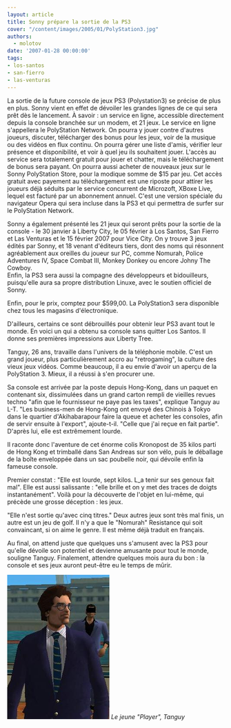 ```yaml
---
layout: article
title: Sonny prépare la sortie de la PS3
cover: "/content/images/2005/01/PolyStation3.jpg"
authors:
  - molotov
date: '2007-01-28 00:00:00'
tags:
- los-santos
- san-fierro
- las-venturas
---
```


La sortie de la future console de jeux PS3 (Polystation3) se précise de plus en plus. Sonny vient en effet de dévoiler les grandes lignes de ce qui sera prêt dès le lancement. À savoir&nbsp;: un service en ligne, accessible directement depuis la console branchée sur un modem, et 21 jeux. Le service en ligne s'appellera le PolyStation Network. On pourra y jouer contre d'autres joueurs, discuter, télécharger des bonus pour les jeux, voir de la musique ou des vidéos en flux continu. On pourra gérer une liste d'amis, vérifier leur présence et disponibilité, et voir à quel jeu ils souhaitent jouer. L'accès au service sera totalement gratuit pour jouer et chatter, mais le téléchargement de bonus sera payant. On pourra aussi acheter de nouveaux jeux sur le Sonny PolyStation Store, pour la modique somme de&nbsp;$15 par jeu. Cet accès gratuit avec payement au téléchargement est une riposte pour attirer les joueurs déjà séduits par le service concurrent de Microzoft, XBoxe Live, lequel est facturé par un abonnement annuel. C'est une version spéciale du navigateur Opera qui sera incluse dans la PS3 et qui permettra de surfer sur le PolyStation Network.

Sonny a également présenté les 21 jeux qui seront prêts pour la sortie de la console - le&nbsp;30&nbsp;janvier à Liberty City, le&nbsp;05&nbsp;février à Los Santos, San Fierro et Las Venturas et&nbsp;le&nbsp;15 février&nbsp;2007 pour Vice City. On y trouve 3 jeux édités par Sonny, et 18 venant d'éditeurs tiers, dont des noms qui résonnent agréablement aux oreilles du joueur sur PC, comme Nomurah, Police Adventures IV, Space Combat III,&nbsp;Monkey Donkey&nbsp;ou encore Johny The Cowboy.  
Enfin, la PS3 sera aussi la compagne des développeurs et bidouilleurs, puisqu'elle aura sa propre distribution Linuxe, avec le soutien officiel de Sonny.

Enfin, pour le prix, comptez pour $599,00. La PolyStation3 sera disponible chez tous les magasins d'électronique.

D'ailleurs, certains ce sont débrouillés pour obtenir leur PS3 avant tout le monde. En voici un qui a obtenu sa console sans quitter Los Santos. Il donne ses premières impressions aux Liberty Tree.

Tanguy, 26 ans, travaille dans l'univers de la téléphonie mobile. C'est un grand joueur, plus particulièrement accro au "retrogaming", la culture des vieux jeux vidéos. Comme beaucoup, il a eu envie d'avoir un aperçu de la PolyStation 3. Mieux,&nbsp;il a réussi à s'en procurer une.

Sa console est arrivée par la poste depuis Hong-Kong, dans un paquet en contenant six, dissimulées dans un grand carton rempli de vieilles revues techno "afin que le fournisseur ne paye pas les taxes", explique Tanguy&nbsp;au L-T.&nbsp;"Les business-men de Hong-Kong ont envoyé des Chinois à Tokyo dans le quartier d'Akihabarapour faire la queue et acheter les consoles, afin de servir ensuite à l'export", ajoute-t-il. "Celle que j'ai reçue en fait partie". D'après lui, elle est extrêmement lourde.

Il raconte donc l'aventure de cet énorme colis Kronopost de 35 kilos parti de Hong Kong et trimballé dans&nbsp;San Andreas&nbsp;sur son vélo, puis le déballage de la boîte enveloppée dans un sac poubelle noir, qui dévoile enfin la fameuse console.

Premier constat : "Elle est lourde, sept kilos. L\_a tenir sur ses genoux fait mal". Elle est aussi salissante : "elle brille et on y met des traces de doigts instantanément". Voilà pour la découverte de l'objet en lui-même, qui précède une grosse déception : les jeux.

"Elle n'est sortie qu'avec cinq titres." Deux autres jeux sont très mal finis, un autre est un jeu de golf. Il n'y a que le "Nomurah" Resistance qui soit convaincant, si on aime le genre.&nbsp;Il est même déjà traduit en français.

Au final,&nbsp;on attend juste que quelques uns s'amusent avec la PS3 pour qu'elle dévoile son potentiel et devienne amusante pour tout le monde, souligne Tanguy. Finalement, attendre quelques mois aura du bon : la console et ses jeux auront peut-être eu le temps de mûrir.

![Le jeune "Player", Tanguy](/content/images/2005/01/08764.jpg)
_Le jeune "Player", Tanguy_